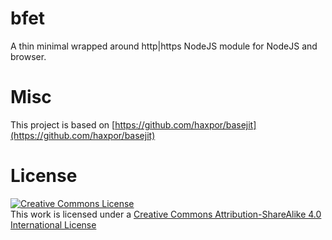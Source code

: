 # bfet
A thin minimal wrapped around http|https NodeJS module for NodeJS and browser.

# Misc
This project is based on [https://github.com/haxpor/basejit](https://github.com/haxpor/basejit)

# License

[![Creative Commons License](https://i.creativecommons.org/l/by-sa/4.0/88x31.png)](http://creativecommons.org/licenses/by-sa/4.0/)  
This work is licensed under a [Creative Commons Attribution-ShareAlike 4.0 International License](https://github.com/haxpor/bfet/blob/master/LICENSE)